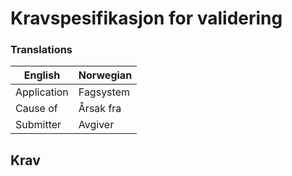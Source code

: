 # Kravspesifikasjon for validering

### Translations
| English     | Norwegian |
| ----------- | --------- |
| Application | Fagsystem |
| Cause of    | Årsak fra |
| Submitter   | Avgiver   |




## Krav

#### 